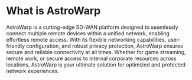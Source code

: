 
<!-- <script type="text/javascript">
    window.location.href = "/en/quick_start/";
</script> -->

# What is AstroWarp 


AstroWarp is a cutting-edge SD-WAN platform designed to seamlessly connect multiple remote devices within a unified network, enabling effortless remote access. With its flexible networking capabilities, user-friendly configuration, and robust privacy protection, AstroWarp ensures secure and reliable connectivity at all times. Whether for game streaming, remote work, or secure access to internal corporate resources across locations, AstroWarp is your ultimate solution for optimized and protected network experiences.